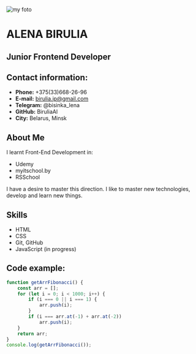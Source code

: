 ![my foto](/rsschool-cv/105459877.jpeg)
# ALENA BIRULIA 
## Junior Frontend Developer
## Contact information:

* **Phone:** +375(33)668-26-96
* **E-mail:** birulia.ip@gmail.com
* **Telegram:** @bisinka_lena
* **GitHub:** BiruliaAl
* **City:** Belarus, Minsk
## About Me
I learnt Front-End Development in:
* Udemy 
* myitschool.by 
* RSSchool
   
I have a desire to master this direction. I like to master new technologies, develop and learn new things.
## Skills
* HTML
* CSS
* Git, GitHub
* JavaScript (in progress)
## Code example:
```JavaScript
function getArrFibonacci() {
    const arr = [];
    for (let i = 0; i < 1000; i++) {
        if (i === 0 || i === 1) {
            arr.push(i);  
        }
        if (i === arr.at(-1) + arr.at(-2))
            arr.push(i);
    }
    return arr;
}
console.log(getArrFibonacci());
```
